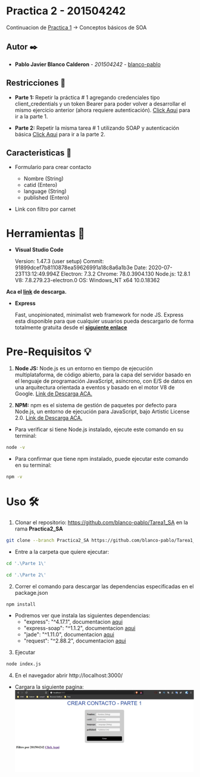 # Practica 2 - 201504242

Continuacion de [Practica 1](https://github.com/blanco-pablo/Tarea1_SA) -> Conceptos básicos de SOA

## Autor ✒️

* **Pablo Javier Blanco Calderon** - *201504242* - [blanco-pablo](https://github.com/blanco-pablo)

## Restricciones 🚀

* __Parte 1:__ Repetir la práctica # 1 agregando credenciales tipo client_credentials y un token Bearer para poder volver a desarrollar el mismo ejercicio anterior (ahora requiere autenticación).
[Click Aqui](https://github.com/blanco-pablo/Tarea1_SA/tree/Practica2_SA/Parte%201) para ir a la parte 1.

* __Parte 2:__ Repetir la misma tarea # 1 utilizando SOAP y autenticación básica
[Click Aqui](https://github.com/blanco-pablo/Tarea1_SA/tree/Practica2_SA/Parte%202) para ir a la parte 2.

## Caracteristicas :necktie:

* Formulario para crear contacto
    * Nombre (String)
    * catid (Entero)
    * language (String)
    * published (Entero)

* Link con filtro por carnet

# Herramientas :hammer:

* __Visual Studio Code__

    Version: 1.47.3 (user setup)
    Commit: 91899dcef7b8110878ea59626991a18c8a6a1b3e
    Date: 2020-07-23T13:12:49.994Z
    Electron: 7.3.2
    Chrome: 78.0.3904.130
    Node.js: 12.8.1
    V8: 7.8.279.23-electron.0
    OS: Windows_NT x64 10.0.18362

__Aca el [link](https://code.visualstudio.com/download) de descarga.__

* __Express__

    Fast, unopinionated, minimalist web framework for node JS.
    Express esta disponible para que cualquier usuarios pueda descargarlo de forma totalmente gratuita desde el __[siguiente enlace](https://www.npmjs.com/package/express)__

# Pre-Requisitos :bulb:

1. __Node JS:__ Node.js es un entorno en tiempo de ejecución multiplataforma, de código abierto, para la capa del servidor basado en el lenguaje de programación JavaScript, asíncrono, con E/S de datos en una arquitectura orientada a eventos y basado en el motor V8 de Google. [Link de Descarga ACA.](https://nodejs.org/es/download/)

2. __NPM:__ npm es el sistema de gestión de paquetes por defecto para Node.js, un entorno de ejecución para JavaScript, bajo Artistic License 2.0. [Link de Descarga ACA.](https://www.npmjs.com/get-npm)

* Para verificar si tiene Node.js instalado, ejecute este comando en su terminal:
```bash
node -v
```
* Para confirmar que tiene npm instalado, puede ejecutar este comando en su terminal:
```bash
npm -v
```
# Uso 🛠️

1. Clonar el repositorio: https://github.com/blanco-pablo/Tarea1_SA en la rama __Practica2_SA__
```bash
git clone --branch Practica2_SA https://github.com/blanco-pablo/Tarea1_SA
```
* Entre a la carpeta que quiere ejecutar:
```bash
cd '.\Parte 1\'
```
```bash
cd '.\Parte 2\'
```
2. Correr el comando para descargar las dependencias especificadas en el package.json
```bash
npm install
```

* Podremos ver que instala las siguientes dependencias:
    * "express": "^4.17.1", documentacion [aqui](https://www.npmjs.com/package/express)
    * "express-soap": "^1.1.2", documentacion [aqui](https://www.npmjs.com/package/express-soap)
    * "jade": "^1.11.0", documentacion [aqui](https://www.npmjs.com/package/express-jade)
    * "request": "^2.88.2", documentacion [aqui](https://expressjs.com/es/api.html)

3. Ejecutar
```bash
node index.js
```
4. En el navegador abrir http://localhost:3000/

* Cargara la siguiente pagina:
![Imagen](/ima.jpg)